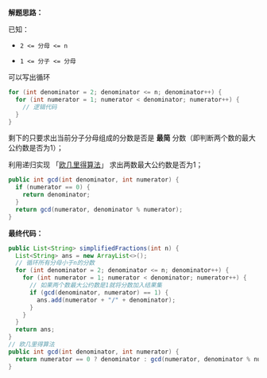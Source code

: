 **解题思路：**

已知：

* ``2 <= 分母 <= n``

* ``1 <= 分子 <= 分母``  

可以写出循环

```java
for (int denominator = 2; denominator <= n; denominator++) {
  for (int numerator = 1; numerator < denominator; numerator++) {
    // 逻辑代码
  }
}
```

剩下的只要求出当前分子分母组成的分数是否是 **最简** 分数（即判断两个数的最大公约数是否为1）；

利用递归实现 「[欧几里得算法](./算法/欧几里得算法.md)」 求出两数最大公约数是否为1；

```java
public int gcd(int denominator, int numerator) {
  if (numerator == 0) {
    return denominator;
  }
  return gcd(numerator, denominator % numerator);
}
```



**最终代码：**

```java
public List<String> simplifiedFractions(int n) {
  List<String> ans = new ArrayList<>();
  // 循环所有分母小于n的分数
  for (int denominator = 2; denominator <= n; denominator++) {
    for (int numerator = 1; numerator < denominator; numerator++) {
      // 如果两个数最大公约数是1就将分数加入结果集
      if (gcd(denominator, numerator) == 1) {
        ans.add(numerator + "/" + denominator);
      }
    }
  }
  return ans;
}
// 欧几里得算法
public int gcd(int denominator, int numerator) {
  return numerator == 0 ? denominator : gcd(numerator, denominator % numerator);
}
```

